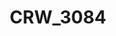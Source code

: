 ---
layout: photo
title: "CRW_3084"
image_main: 11/20070528-CRW_3084-500.jpg
image_thumbnail: 11/20070528-CRW_3084-100.jpg
left: 09.html
right: 10.html
---